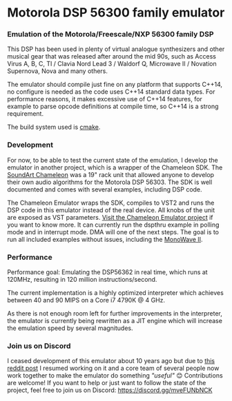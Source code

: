 # Motorola DSP 56300 family emulator

### Emulation of the Motorola/Freescale/NXP 56300 family DSP

This DSP has been used in plenty of virtual analogue synthesizers and other musical gear that was released after around the mid 90s, such as Access Virus A, B, C, TI / Clavia Nord Lead 3 / Waldorf Q, Microwave II / Novation Supernova, Nova and many others.

The emulator should compile just fine on any platform that supports C++14, no configure is needed as the code uses C++14 standard data types. For performance reasons, it makes excessive use of C++14 features, for example to parse opcode definitions at compile time, so C++14 is a strong requirement.

The build system used is [cmake](https://cmake.org/).

### Development

For now, to be able to test the current state of the emulation, I develop the emulator in another project, which is a wrapper of the Chameleon SDK. The [SoundArt Chameleon](https://www.chameleon.synth.net/english/index.shtml) was a 19" rack unit that allowed anyone to develop their own audio algorithms for the Motorola DSP 56303. The SDK is well documented and comes with several examples, including DSP code.

The Chameleon Emulator wraps the SDK, compiles to VST2 and runs the DSP code in this emulator instead of the real device. All knobs of the unit are exposed as VST parameters. [Visit the Chameleon Emulator project](https://github.com/Lyve1981/chameleonEmulator/) if you want to know more.
It can currently run the dspthru example in polling mode and in interrupt mode. DMA will one of the next steps. The goal is to run all included examples without issues, including the [MonoWave II](https://www.chameleon.synth.net/english/skins/monowave2/).

### Performance

Performance goal: Emulating the DSP56362 in real time, which runs at 120MHz, resulting in 120 million instructions/second.

The current implementation is a highly optimized interpreter which achieves between 40 and 90 MIPS on a Core i7 4790K @ 4 GHz.

As there is not enough room left for further improvements in the interpreter, the emulator is currently being rewritten as a JIT engine which will increase the emulation speed by several magnitudes.

### Join us on Discord

I ceased development of this emulator about 10 years ago but due to [this reddit post](https://www.reddit.com/r/synthesizers/comments/l29ys5/dsp563xx_emulator_access_virus_nord_lead_waldorf/) I resumed working on it and a core team of several people now work together to make the emulator do something *"useful"* 😊
Contributions are welcome! If you want to help or just want to follow the state of the project, feel free to join us on Discord: https://discord.gg/mveFUNbNCK
